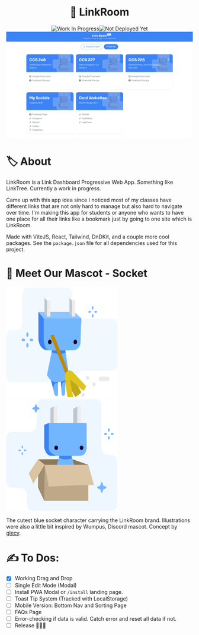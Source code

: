 <h1 align="center">🏹 LinkRoom</h1>
<div align="center"><span><img src="https://img.shields.io/badge/Work_In_Progress-2ea44f?style=for-the-badge" alt="Work In Progress"></span><span><img src="https://img.shields.io/badge/Not_Deployed_Yet-ffd800?style=for-the-badge" alt="Not Deployed Yet"></span></div>
<div align="center"><img src="/.readme-assets/preview.jpg" width="800px" /></div>

# 🏷️ About

LinkRoom is a Link Dashboard Progressive Web App. Something like LinkTree. Currently a work in progress.

Came up with this app idea since I noticed most of my classes have different links that are not only hard to manage but also hard to navigate over time. I'm making this app for students or anyone who wants to have one place for all their links like a bookmark just by going to one site which is LinkRoom.

Made with ViteJS, React, Tailwind, DnDKit, and a couple more cool packages. See the `package.json` file for all dependencies used for this project.

# 🔌 Meet Our Mascot - Socket

<span><img src="public/assets/socket_illustration_0.svg" width="300px" height="300px" /></span>
<span><img src="public/assets/socket_illustration_1.svg" width="300px" height="300px" /></span>

The cutest blue socket character carrying the LinkRoom brand. Illustrations were also a little bit inspired by Wumpus, Discord mascot. Concept by [glecy](https://github.com/glecy).

# ✍ To Dos:

- [x] Working Drag and Drop
- [ ] Single Edit Mode (Modal)
- [ ] Install PWA Modal or `/install` landing page.
- [ ] Toast Tip System (Tracked with LocalStorage)
- [ ] Mobile Version: Bottom Nav and Sorting Page
- [ ] FAQs Page
- [ ] Error-checking if data is valid. Catch error and reset all data if not.
- [ ] Release 🚀🚀🚀
